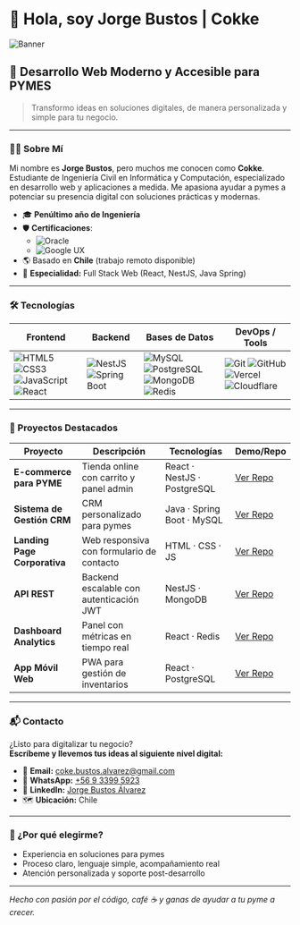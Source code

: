 # 👋 Hola, soy Jorge Bustos | **Cokke**

![Banner](https://img.shields.io/badge/Desarrollo%20Web%20para%20PYMES-red?style=for-the-badge&logo=vercel&logoColor=white)

## 🚀 Desarrollo Web Moderno y Accesible para PYMES

> Transformo ideas en soluciones digitales, de manera personalizada y simple para tu negocio.

---

### 👨‍💻 Sobre Mí

Mi nombre es **Jorge Bustos**, pero muchos me conocen como **Cokke**.  
Estudiante de Ingeniería Civil en Informática y Computación, especializado en desarrollo web y aplicaciones a medida. Me apasiona ayudar a pymes a potenciar su presencia digital con soluciones prácticas y modernas.

- 🎓 **Penúltimo año de Ingeniería**
- 🛡️ **Certificaciones**:
  - ![Oracle](https://img.shields.io/badge/-Oracle%20One%20Back--end%20JavaSpring-informational?logo=oracle)
  - ![Google UX](https://img.shields.io/badge/-Google%20UX%20Design-informational?logo=google)
- 🌎 Basado en **Chile** (trabajo remoto disponible)
- 💪 **Especialidad:** Full Stack Web (React, NestJS, Java Spring)

---

### 🛠️ Tecnologías

| Frontend | Backend | Bases de Datos | DevOps / Tools |
| -------- | ------- | -------------- | -------------- |
| ![HTML5](https://img.shields.io/badge/HTML5-E34F26?style=flat&logo=html5&logoColor=fff) ![CSS3](https://img.shields.io/badge/CSS3-1572B6?style=flat&logo=css3&logoColor=fff) ![JavaScript](https://img.shields.io/badge/JavaScript-F7DF1E?style=flat&logo=javascript&logoColor=000) ![React](https://img.shields.io/badge/React-61DAFB?style=flat&logo=react&logoColor=000) | ![NestJS](https://img.shields.io/badge/NestJS-E0234E?style=flat&logo=nestjs&logoColor=fff) ![Spring Boot](https://img.shields.io/badge/Spring%20Boot-6DB33F?style=flat&logo=spring-boot&logoColor=fff) | ![MySQL](https://img.shields.io/badge/MySQL-4479A1?style=flat&logo=mysql&logoColor=fff) ![PostgreSQL](https://img.shields.io/badge/PostgreSQL-4169E1?style=flat&logo=postgresql&logoColor=fff) ![MongoDB](https://img.shields.io/badge/MongoDB-47A248?style=flat&logo=mongodb&logoColor=fff) ![Redis](https://img.shields.io/badge/Redis-DC382D?style=flat&logo=redis&logoColor=fff) | ![Git](https://img.shields.io/badge/Git-F05032?style=flat&logo=git&logoColor=fff) ![GitHub](https://img.shields.io/badge/GitHub-181717?style=flat&logo=github&logoColor=fff) ![Vercel](https://img.shields.io/badge/Vercel-000?style=flat&logo=vercel&logoColor=fff) ![Cloudflare](https://img.shields.io/badge/Cloudflare-F38020?style=flat&logo=cloudflare&logoColor=fff) |

---

### 🧩 Proyectos Destacados

<!-- Actualiza los enlaces a tus repositorios reales cuando estén listos -->
| Proyecto                     | Descripción                                    | Tecnologías                 | Demo/Repo        |
|------------------------------|------------------------------------------------|-----------------------------|------------------|
| **E-commerce para PYME**     | Tienda online con carrito y panel admin        | React · NestJS · PostgreSQL | [Ver Repo](#)    |
| **Sistema de Gestión CRM**   | CRM personalizado para pymes                   | Java · Spring Boot · MySQL  | [Ver Repo](#)    |
| **Landing Page Corporativa** | Web responsiva con formulario de contacto      | HTML · CSS · JS             | [Ver Repo](#)    |
| **API REST**                 | Backend escalable con autenticación JWT        | NestJS · MongoDB            | [Ver Repo](#)    |
| **Dashboard Analytics**      | Panel con métricas en tiempo real              | React · Redis               | [Ver Repo](#)    |
| **App Móvil Web**            | PWA para gestión de inventarios                | React · PostgreSQL          | [Ver Repo](#)    |

---

### 📬 Contacto

¿Listo para digitalizar tu negocio?  
**Escríbeme y llevemos tus ideas al siguiente nivel digital:**

- 📧 **Email:** [coke.bustos.alvarez@gmail.com](mailto:coke.bustos.alvarez@gmail.com)
- 📱 **WhatsApp:** [+56 9 3399 5923](https://wa.me/56933995923)
- 💼 **LinkedIn:** [Jorge Bustos Álvarez](https://www.linkedin.com/in/jorge-bustos-%C3%A1lvarez-655763262/)
- 🗺️ **Ubicación:** Chile

---

### 🌟 ¿Por qué elegirme?
- Experiencia en soluciones para pymes
- Proceso claro, lenguaje simple, acompañamiento real
- Atención personalizada y soporte post-desarrollo

---

_Hecho con pasión por el código, café ☕ y ganas de ayudar a tu pyme a crecer._

